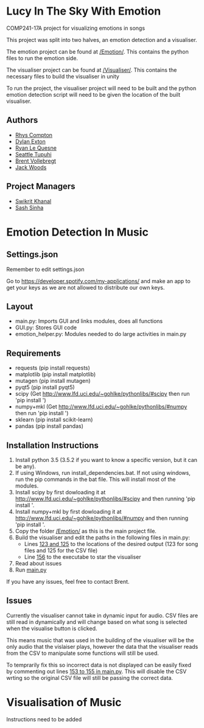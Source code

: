 # Lucy In The Sky With Emotion
COMP241-17A project for visualizing emotions in songs

This project was split into two halves, an emotion detection and a visualiser.

The emotion project can be found at [/Emotion/](https://github.com/shash678/COMP241Project/tree/master/Emotion). This contains the python files to run the emotion side.

The visualiser project can be found at [/Visualiser/](https://github.com/shash678/COMP241Project/tree/master/Visualiser). This contains the necessary files to build the visualiser in unity

To run the project, the visualiser project will need to be built and the python emotion detection script will need to be given the location of the built visualiser.

## Authors
* [Rhys Compton](https://github.com/basedrhys)
* [Dylan Exton](https://github.com/DylanExton)
* [Ryan Le Quesne](https://github.com/ryancomp241)
* [Seattle Tupuhi](https://github.com/minionsattle)
* [Brent Vollebregt](https://github.com/brentvollebregt)
* [Jack Woods](https://github.com/Woodsy1FD)

## Project Managers
* [Swikrit Khanal](https://github.com/swikrit)
* [Sash Sinha](https://github.com/shash678)

# Emotion Detection In Music

## Settings.json
Remember to edit settings.json

Go to https://developer.spotify.com/my-applications/ and make an app to get your keys as we are not allowed to distribute our own keys.

## Layout
* main.py: Imports GUI and links modules, does all functions
* GUI.py: Stores GUI code
* emotion_helper.py: Modules needed to do large activities in main.py

## Requirements
* requests (pip install requests)
* matplotlib (pip install matplotlib)
* mutagen (pip install mutagen)
* pyqt5 (pip install pyqt5)
* scipy (Get http://www.lfd.uci.edu/~gohlke/pythonlibs/#scipy then run 'pip install <package>')
* numpy+mkl (Get http://www.lfd.uci.edu/~gohlke/pythonlibs/#numpy then run 'pip install <package>')
* sklearn (pip install scikit-learn)
* pandas (pip install pandas)

## Installation Instructions
1. Install python 3.5 (3.5.2 if you want to know a specific version, but it can be any).
2. If using Windows, run install_dependencies.bat. If not using windows, run the pip commands in the bat file. This will install most of the modules.
3. Install scipy by first dowloading it at http://www.lfd.uci.edu/~gohlke/pythonlibs/#scipy and then running 'pip install <file>'.
4. Install numpy+mkl by first dowloading it at http://www.lfd.uci.edu/~gohlke/pythonlibs/#numpy and then running 'pip install <file>'.
5. Copy the folder [/Emotion/](https://github.com/shash678/COMP241Project/blob/master/Emotion/) as this is the main project file.
6. Build the visualiser and edit the paths in the following files in main.py:
	* Lines [123 and 125](https://github.com/shash678/COMP241Project/blob/master/Emotion/main.py#L122-L125) to the locations of the desired output (123 for song files and 125 for the CSV file)
	* Line [156](https://github.com/shash678/COMP241Project/blob/master/Emotion/main.py#L159) to the executabe to star the visualiser
7. Read about issues
8. Run [main.py](https://github.com/shash678/COMP241Project/blob/master/Emotion/main.py)

If you have any issues, feel free to contact Brent.

## Issues
Currently the visualiser cannot take in dynamic input for audio. CSV files are still read in dynamically and will change based on what song is selected when the visualise button is clicked.

This means music that was used in the building of the visualiser will be the only audio that the vislaiser plays, however the data that the visualiser reads from the CSV to manipulate some functions will still be used.

To temprarily fix this so incorrect data is not displayed can be easily fixed by commenting out lines [153 to 155 in main.py](https://github.com/shash678/COMP241Project/blob/master/Emotion/main.py#L155-L157). This will disable the CSV wrting so the original CSV file will still be passing the correct data.

# Visualisation of Music
Instructions need to be added
